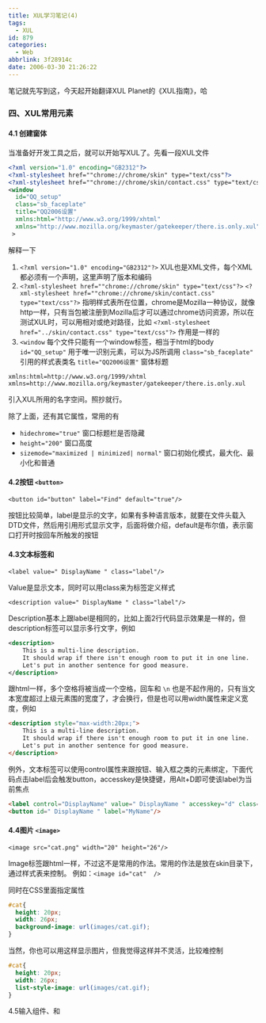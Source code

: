 ```yaml
---
title: XUL学习笔记(4)
tags:
  - XUL
id: 879
categories:
  - Web
abbrlink: 3f28914c
date: 2006-03-30 21:26:22
---
```


笔记就先写到这，今天起开始翻译XUL Planet的《XUL指南》，哈

### 四、XUL常用元素

#### 4.1 创建窗体

当准备好开发工具之后，就可以开始写XUL了。先看一段XUL文件
```xml
<?xml version="1.0" encoding="GB2312"?>
<?xml-stylesheet href=""chrome://chrome/skin" type="text/css"?>
<?xml-stylesheet href=""chrome://chrome/skin/contact.css" type="text/css"?>
<window
  id="QQ_setup"
  class="sb_faceplate"
  title="QQ2006设置"
  xmlns:html="http://www.w3.org/1999/xhtml"
  xmlns="http://www.mozilla.org/keymaster/gatekeeper/there.is.only.xul"
 >
```
<!--more-->
解释一下
1. `<?xml version="1.0" encoding="GB2312"?>`
  XUL也是XML文件，每个XML都必须有一个声明，这里声明了版本和编码
2. `<?xml-stylesheet href=""chrome://chrome/skin" type="text/css"?>`
  `<?xml-stylesheet href=""chrome://chrome/skin/contact.css" type="text/css"?>`
  指明样式表所在位置，chrome是Mozilla一种协议，就像http一样，只有当包被注册到Mozilla后才可以通过chrome访问资源，所以在测试XUL时，可以用相对或绝对路径，比如
  `<?xml-stylesheet href="../skin/contact.css" type="text/css"?>`
  作用是一样的
3. `<window` 每个文件只能有一个window标签，相当于html的body
  `id="QQ_setup"` 用于唯一识别元素，可以为JS所调用
  `class="sb_faceplate"` 引用的样式表类名
  `title="QQ2006设置"` 窗体标题

```
xmlns:html=http://www.w3.org/1999/xhtml
xmlns=http://www.mozilla.org/keymaster/gatekeeper/there.is.only.xul
```
引入XUL所用的名字空间。照抄就行。

除了上面，还有其它属性，常用的有
* `hidechrome="true"`		窗口标题栏是否隐藏
* `height="200"`			窗口高度
* `sizemode="maximized | minimized| normal"`		窗口初始化模式，最大化、最小化和普通

#### 4.2按钮 `<button>`

`<button id="button" label="Find" default="true"/>`

按钮比较简单，label是显示的文字，如果有多种语言版本，就要在文件头载入DTD文件，然后用引用形式显示文字，后面将做介绍，default是布尔值，表示窗口打开时按回车所触发的按钮

#### 4.3文本标签<label>和<description>

`<label value=" DisplayName " class="label"/>`

Value是显示文本，同时可以用class来为标签定义样式

`<description value=" DisplayName " class="label"/>`

Description基本上跟label是相同的，比如上面2行代码显示效果是一样的，但description标签可以显示多行文字，例如
```xml
<description>
	This is a multi-line description.
	It should wrap if there isn't enough room to put it in one line.
	Let's put in another sentence for good measure.
</description>
```
跟html一样，多个空格将被当成一个空格，回车和 `\n` 也是不起作用的，只有当文本宽度超过上级元素围的宽度了，才会换行，但是也可以用width属性来定义宽度，例如
```html
<description style="max-width:20px;">
	This is a multi-line description.
	It should wrap if there isn't enough room to put it in one line.
	Let's put in another sentence for good measure.
</description>
```
例外，文本标签可以使用control属性来跟按钮、输入框之类的元素绑定，下面代码点击label后会触发button，accesskey是快捷键，用Alt+D即可使该label为当前焦点
```html
<label control="DisplayName" value=" DisplayName " accesskey="d" class="label"/>
<button id=" DisplayName " label="MyName"/>
```

#### 4.4图片 `<image>`

`<image src="cat.png" width="20" height="26"/>`

Image标签跟html一样，不过这不是常用的作法。常用的作法是放在skin目录下，通过样式表来控制。
例如：`<image id="cat"  />`

同时在CSS里面指定属性
```css
#cat{
  height: 20px;
  width: 26px;
  background-image: url(images/cat.gif);
}
```
当然，你也可以用这样显示图片，但我觉得这样并不灵活，比较难控制
```css
#cat{
  height: 20px;
  width: 26px;
  list-style-image: url(images/cat.gif);
}
```

4.5输入组件<textbox>、<checkbox>和<radio>
